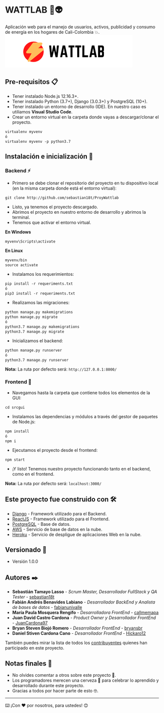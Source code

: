 # WATTLAB 🚀👽
Aplicación web para el manejo de usuarios, activos, publicidad y consumo de energía en los hogares de Cali-Colombia 💥.
![](srcgui/public/imagenes/logo.png)

## Pre-requisitos 📋

* Tener instalado Node.js 12.16.3+.
* Tener instalado Python (3.7+), Django (3.0.3+) y PostgreSQL (10+).
* Tener instalado un entorno de desarrollo (IDE). En nuestro caso es utiliamos **Visual Studio Code**.
* Crear un entorno virtual en la carpeta donde vayas a descargar/clonar el proyecto.
```
virtualenv myvenv
ó
virtualenv myvenv -p python3.7
```

## Instalación e inicialización 🔧
### Backend ⚡

* Primero se debe clonar el repositorio del proyecto en tu dispositivo local (en la misma carpeta donde está el entorno virtual):
```
git clone http://github.com/sebastian18t/ProyWattlab
```
* Listo, ya tenemos el proyecto descargado.
* Abrimos el proyecto en nuestro entorno de desarrollo y abrimos la terminal.
* Tenemos que activar el entorno virtual.

**En Windows**
```
myvenv\Scripts\activate
```
**En Linux**
```
myvenv/bin
source activate
```
* Instalamos los requerimientos:
```
pip install -r requeriments.txt
ó
pip3 install -r requeriments.txt
```
* Realizamos las migraciones:
```
python manage.py makemigrations
python manage.py migrate
ó
python3.7 manage.py makemigrations
python3.7 manage.py migrate
```
* Inicializamos el backend:
```
python manage.py runserver
ó
python3.7 manage.py runserver
```
**Nota:** La ruta por defecto será: ```http://127.0.0.1:8000/```

### Frontend 🎨
* Navegamos hasta la carpeta que contiene todos los elementos de la GUI:
```
cd srcgui
```
* Instalamos las dependencias y módulos a través del gestor de paquetes de Node.js:
```
npm install
ó
npm i
```
* Ejecutamos el proyecto desde el frontend:
```
npm start
```
* ¡Y listo! Tenemos nuestro proyecto funcionando tanto en el backend, como en el frontend.

**Nota:** La ruta por defecto será: ```localhost:3000/```

## Este proyecto fue construido con 🛠️

* [Django](https://www.djangoproject.com/) - Framework utilizado para el Backend.
* [ReactJS](https://es.reactjs.org/) - Framework utilizado para el Frontend.
* [PostgreSQL](https://www.postgresql.org/) - Base de datos.
* [AWS](https://aws.amazon.com/es/) - Servicio de base de datos en la nube.
* [Heroku](https://www.heroku.com/) - Servicio de despligue de aplicaciones Web en la nube.

## Versionado 📌

* Versión 1.0.0

## Autores ✒️

* **Sebastián Tamayo Lasso** - *Scrum Master, Desarrollador FullStack y QA Tester* - [sebastian18t](https://github.com/sebastian18t)
* **Fabián Andrés Benavides Labiano** - *Desarrollador BackEnd y Analista de bases de datos* - [fabianunivalle](http://github.com/fabianunivalle)
* **María Paula Mosquera Rengifo** - *Desarrolladora FrontEnd* - [callmemapa](https://github.com/callmemapa)
* **Juan David Castro Cardona** - *Product Owner y Desarrollador FrontEnd* - [JuanCardona97](https://github.com/JuanCardona97)
* **Bryan Steven Biojó Romero** - *Desarrollador FrontEnd* - [bryansbr](http://github.com/bryansbr)
* **Daniel Stiven Cardona Cano** - *Desarrollador FrontEnd* - [Hickaro12](http://github.com/Hickaro12)

También puedes mirar la lista de todos los [contribuyentes](https://github.com/sebastian18t/ProyWattlab/graphs/contributors) quíenes han participado en este proyecto. 

## Notas finales 🎁

* No olvides comentar a otros sobre este proyecto 📢.
* Los programadores merecen una cerveza 🍺 para celebrar lo aprendido y desarrollado durante este proyecto. 
* Gracias a todos por hacer parte de esto 🤓.


---
⌨️ ¡Con ❤️ por nosotros, para ustedes! 😊

